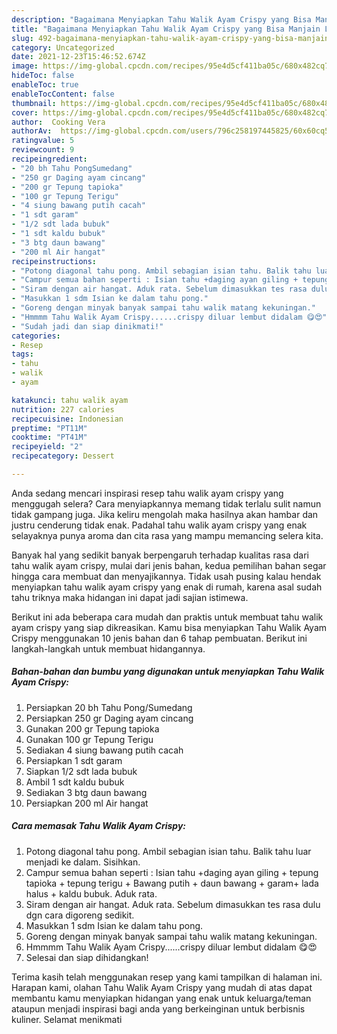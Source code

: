 ```yaml
---
description: "Bagaimana Menyiapkan Tahu Walik Ayam Crispy yang Bisa Manjain Lidah"
title: "Bagaimana Menyiapkan Tahu Walik Ayam Crispy yang Bisa Manjain Lidah"
slug: 492-bagaimana-menyiapkan-tahu-walik-ayam-crispy-yang-bisa-manjain-lidah
category: Uncategorized
date: 2021-12-23T15:46:52.674Z
image: https://img-global.cpcdn.com/recipes/95e4d5cf411ba05c/680x482cq70/tahu-walik-ayam-crispy-foto-resep-utama.jpg
hideToc: false
enableToc: true
enableTocContent: false
thumbnail: https://img-global.cpcdn.com/recipes/95e4d5cf411ba05c/680x482cq70/tahu-walik-ayam-crispy-foto-resep-utama.jpg
cover: https://img-global.cpcdn.com/recipes/95e4d5cf411ba05c/680x482cq70/tahu-walik-ayam-crispy-foto-resep-utama.jpg
author:  Cooking Vera
authorAv:  https://img-global.cpcdn.com/users/796c258197445825/60x60cq50/avatar.jpg
ratingvalue: 5
reviewcount: 9
recipeingredient:
- "20 bh Tahu PongSumedang"
- "250 gr Daging ayam cincang"
- "200 gr Tepung tapioka"
- "100 gr Tepung Terigu"
- "4 siung bawang putih cacah"
- "1 sdt garam"
- "1/2 sdt lada bubuk"
- "1 sdt kaldu bubuk"
- "3 btg daun bawang"
- "200 ml Air hangat"
recipeinstructions:
- "Potong diagonal tahu pong. Ambil sebagian isian tahu. Balik tahu luar menjadi ke dalam. Sisihkan."
- "Campur semua bahan seperti : Isian tahu +daging ayan giling + tepung tapioka + tepung terigu + Bawang putih + daun bawang + garam+ lada halus + kaldu bubuk. Aduk rata."
- "Siram dengan air hangat. Aduk rata. Sebelum dimasukkan tes rasa dulu dgn cara digoreng sedikit."
- "Masukkan 1 sdm Isian ke dalam tahu pong."
- "Goreng dengan minyak banyak sampai tahu walik matang kekuningan."
- "Hmmmm Tahu Walik Ayam Crispy......crispy diluar lembut didalam 😋😍"
- "Sudah jadi dan siap dinikmati!"
categories:
- Resep
tags:
- tahu
- walik
- ayam

katakunci: tahu walik ayam 
nutrition: 227 calories
recipecuisine: Indonesian
preptime: "PT11M"
cooktime: "PT41M"
recipeyield: "2"
recipecategory: Dessert

---
```



Anda sedang mencari inspirasi resep tahu walik ayam crispy yang menggugah selera? Cara menyiapkannya memang tidak terlalu sulit namun tidak gampang juga. Jika keliru mengolah maka hasilnya akan hambar dan justru cenderung tidak enak. Padahal tahu walik ayam crispy yang enak selayaknya punya aroma dan cita rasa yang mampu memancing selera kita.




Banyak hal yang sedikit banyak berpengaruh terhadap kualitas rasa dari tahu walik ayam crispy, mulai dari jenis bahan, kedua pemilihan bahan segar hingga cara membuat dan menyajikannya. Tidak usah pusing kalau hendak menyiapkan tahu walik ayam crispy yang enak di rumah, karena asal sudah tahu triknya maka hidangan ini dapat jadi sajian istimewa.


Berikut ini ada beberapa cara mudah dan praktis untuk membuat tahu walik ayam crispy yang siap dikreasikan. Kamu bisa menyiapkan Tahu Walik Ayam Crispy menggunakan 10 jenis bahan dan 6 tahap pembuatan. Berikut ini langkah-langkah untuk membuat hidangannya.

<!--inarticleads1-->

##### Bahan-bahan dan bumbu yang digunakan untuk menyiapkan Tahu Walik Ayam Crispy:

1. Persiapkan 20 bh Tahu Pong/Sumedang
1. Persiapkan 250 gr Daging ayam cincang
1. Gunakan 200 gr Tepung tapioka
1. Gunakan 100 gr Tepung Terigu
1. Sediakan 4 siung bawang putih cacah
1. Persiapkan 1 sdt garam
1. Siapkan 1/2 sdt lada bubuk
1. Ambil 1 sdt kaldu bubuk
1. Sediakan 3 btg daun bawang
1. Persiapkan 200 ml Air hangat




<!--inarticleads2-->

##### Cara memasak Tahu Walik Ayam Crispy:

1. Potong diagonal tahu pong. Ambil sebagian isian tahu. Balik tahu luar menjadi ke dalam. Sisihkan.
1. Campur semua bahan seperti : Isian tahu +daging ayan giling + tepung tapioka + tepung terigu + Bawang putih + daun bawang + garam+ lada halus + kaldu bubuk. Aduk rata.
1. Siram dengan air hangat. Aduk rata. Sebelum dimasukkan tes rasa dulu dgn cara digoreng sedikit.
1. Masukkan 1 sdm Isian ke dalam tahu pong.
1. Goreng dengan minyak banyak sampai tahu walik matang kekuningan.
1. Hmmmm Tahu Walik Ayam Crispy......crispy diluar lembut didalam 😋😍
1. Selesai dan siap dihidangkan!



Terima kasih telah menggunakan resep yang kami tampilkan di halaman ini. Harapan kami, olahan Tahu Walik Ayam Crispy yang mudah di atas dapat membantu kamu menyiapkan hidangan yang enak untuk keluarga/teman ataupun menjadi inspirasi bagi anda yang berkeinginan untuk berbisnis kuliner. Selamat menikmati
